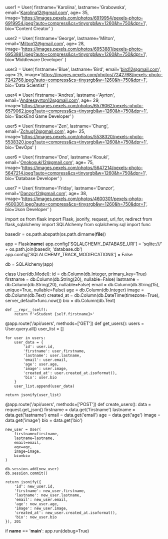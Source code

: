 user1 = User(
    firstname='Karolina', 
    lastname='Grabowska', 
    email='Karolina12@gmail.com', 
    age= 35,
    image='https://images.pexels.com/photos/6919954/pexels-photo-6919954.jpeg?auto=compress&cs=tinysrgb&w=1260&h=750&dpr=1', 
    bio='Content Creator'
)



user2 = User(
    firstname='George', 
    lastname='Milton', 
    email='Milton12@gmail.com', 
    age= 28,
    image='https://images.pexels.com/photos/6953881/pexels-photo-6953881.jpeg?auto=compress&cs=tinysrgb&w=1260&h=750&dpr=1', 
    bio='Middleware Developer'
)



user3 = User(
    firstname='Blue', 
    lastname='Bird', 
    email='bird12@gmail.com', 
    age= 25,
    image='https://images.pexels.com/photos/7242768/pexels-photo-7242768.jpeg?auto=compress&cs=tinysrgb&w=1260&h=750&dpr=1', 
    bio='Data Scientist'
)


user4 = User(
    firstname='Andres', 
    lastname='Ayrton', 
    email='Andresayrton12@gmail.com', 
    age= 29,
    image='https://images.pexels.com/photos/6579062/pexels-photo-6579062.jpeg?auto=compress&cs=tinysrgb&w=1260&h=750&dpr=1', 
    bio='BackEnd Game Developer'
)



user5 = User(
    firstname='Zen', 
    lastname='Chung', 
    email='Zchug12@gmail.com', 
    age= 25,
    image='https://images.pexels.com/photos/5538320/pexels-photo-5538320.jpeg?auto=compress&cs=tinysrgb&w=1260&h=750&dpr=1', 
    bio='DevOps'
)


user6 = User(
    firstname='Ono', 
    lastname='Kosuki', 
    email='Onokosuki12@gmail.com', 
    age= 75,
    image='https://images.pexels.com/photos/5647214/pexels-photo-5647214.jpeg?auto=compress&cs=tinysrgb&w=1260&h=750&dpr=1', 
    bio='Database Developer'
)


user7 = User(
    firstname='Friday', 
    lastname='Danzor', 
    email='Danzor12@gmail.com', 
    age= 38,
    image='https://images.pexels.com/photos/4600301/pexels-photo-4600301.jpeg?auto=compress&cs=tinysrgb&w=1260&h=750&dpr=1', 
    bio='Json Developer'
)






























import os
from flask import Flask, jsonify, request, url_for, redirect
from flask_sqlalchemy import SQLAlchemy
from sqlalchemy.sql import func

basedir = os.path.abspath(os.path.dirname(__file__))

app = Flask(__name__)
app.config['SQLALCHEMY_DATABASE_URI'] = 'sqlite:///' + os.path.join(basedir, 'database.db')
app.config['SQLALCHEMY_TRACK_MODIFICATIONS'] = False

db = SQLAlchemy(app)

class User(db.Model):
    id = db.Column(db.Integer, primary_key=True)
    firstname = db.Column(db.String(20), nullable=False)
    lastname = db.Column(db.String(20), nullable=False)
    email = db.Column(db.String(15), unique=True, nullable=False)
    age = db.Column(db.Integer)
    image = db.Column(db.Text)
    created_at = db.Column(db.DateTime(timezone=True), server_default=func.now())
    bio = db.Column(db.Text)

    def __repr__(self):
        return f'<Student {self.firstname}>'

@app.route('/api/users', methods=['GET'])
def get_users():
    users = User.query.all()
    user_list = []

    for user in users:
        user_data = {
            'id': user.id,
            'firstname': user.firstname,
            'lastname': user.lastname,
            'email': user.email,
            'age': user.age,
            'image': user.image,
            'created_at': user.created_at.isoformat(),
            'bio': user.bio
        }
        user_list.append(user_data)

    return jsonify(user_list)

@app.route('/api/users', methods=['POST'])
def create_users():
    data = request.get_json()
    firstname = data.get('firstname')
    lastname = data.get('lastname')
    email = data.get('email')
    age = data.get('age')
    image = data.get('image')
    bio = data.get('bio')

    new_user = User(
        firstname=firstname,
        lastname=lastname,
        email=email,
        age=age,
        image=image,
        bio=bio
    )

    db.session.add(new_user)
    db.session.commit()

    return jsonify({
        'id': new_user.id,
        'firstname': new_user.firstname,
        'lastname': new_user.lastname,
        'email': new_user.email,
        'age': new_user.age,
        'image': new_user.image,
        'created_at': new_user.created_at.isoformat(),
        'bio': new_user.bio
    }), 201

if __name__ == '__main__':
    app.run(debug=True)
